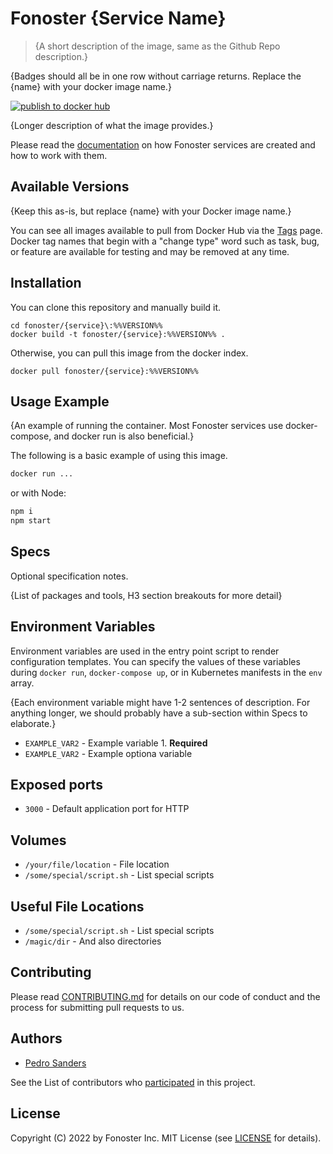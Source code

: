 # Fonoster {Service Name}

> {A short description of the image, same as the Github Repo description.}

{Badges should all be in one row without carriage returns. Replace the {name} with your docker image name.}

[![publish to docker hub](https://github.com/fonoster/nodejs-service/actions/workflows/gh_docker.yml/badge.svg)](https://github.com/fonoster/nodejs-service/actions/workflows/gh_docker.yml)

{Longer description of what the image provides.}

Please read the [documentation](link) on how Fonoster services are created and how to work with them.

## Available Versions

{Keep this as-is, but replace {name} with your Docker image name.}

You can see all images available to pull from Docker Hub via the [Tags]() page. Docker tag names that begin with a "change type" word such as task, bug, or feature are available for testing and may be removed at any time.

## Installation

You can clone this repository and manually build it.

```
cd fonoster/{service}\:%%VERSION%%
docker build -t fonoster/{service}:%%VERSION%% .
```

Otherwise, you can pull this image from the docker index.

```
docker pull fonoster/{service}:%%VERSION%%
```

## Usage Example

{An example of running the container. Most Fonoster services use docker-compose, and docker run is also beneficial.}

The following is a basic example of using this image.

```bash
docker run ...
```

or with Node:

```bash
npm i
npm start
```

## Specs

Optional specification notes.

{List of packages and tools, H3 section breakouts for more detail}

## Environment Variables

Environment variables are used in the entry point script to render configuration templates. You can specify the values of these variables during `docker run`, `docker-compose up`, or in Kubernetes manifests in the `env` array.

{Each environment variable might have 1-2 sentences of description. For anything longer, we should probably have a sub-section within Specs to elaborate.}

- `EXAMPLE_VAR2` - Example variable 1. **Required**
- `EXAMPLE_VAR2` - Example optiona variable

## Exposed ports

- `3000` - Default application port for HTTP

## Volumes

- `/your/file/location` - File location
- `/some/special/script.sh` - List special scripts

## Useful File Locations

- `/some/special/script.sh` - List special scripts
- `/magic/dir` - And also directories

## Contributing

Please read [CONTRIBUTING.md](https://github.com/fonoster/fonoster/blob/master/CONTRIBUTING.md) for details on our code of conduct and the process for submitting pull requests to us.

## Authors

- [Pedro Sanders](https://github.com/psanders)

See the List of contributors who [participated](https://github.com/fonoster/nodejs-service/contributors) in this project.

## License

Copyright (C) 2022 by Fonoster Inc. MIT License (see [LICENSE](https://github.com/fonoster/fonoster/blob/master/LICENSE) for details).
